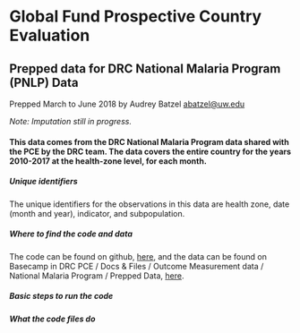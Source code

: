 # Global Fund Prospective Country Evaluation
## Prepped data for DRC National Malaria Program (PNLP) Data

Prepped March to June 2018 by Audrey Batzel abatzel@uw.edu

*Note: Imputation still in progress.*
  
#### This data comes from the DRC National Malaria Program data shared with the PCE by the DRC team.  The data covers the entire country for the years 2010-2017 at the health-zone level, for each month.

##### Unique identifiers
The unique identifiers for the observations in this data are health zone, date (month and year), indicator, and subpopulation.

##### Where to find the code and data
The code can be found on github, [here](https://github.com/ihmeuw/gf/tree/develop/outcome_measurement/malaria/cod), and the data can be found on Basecamp in DRC PCE / Docs & Files / Outcome Measurement data / National Malaria Program / Prepped Data, [here](https://3.basecamp.com/3769859/buckets/4025874/vaults/1131529751).

##### Basic steps to run the code

##### What the code files do